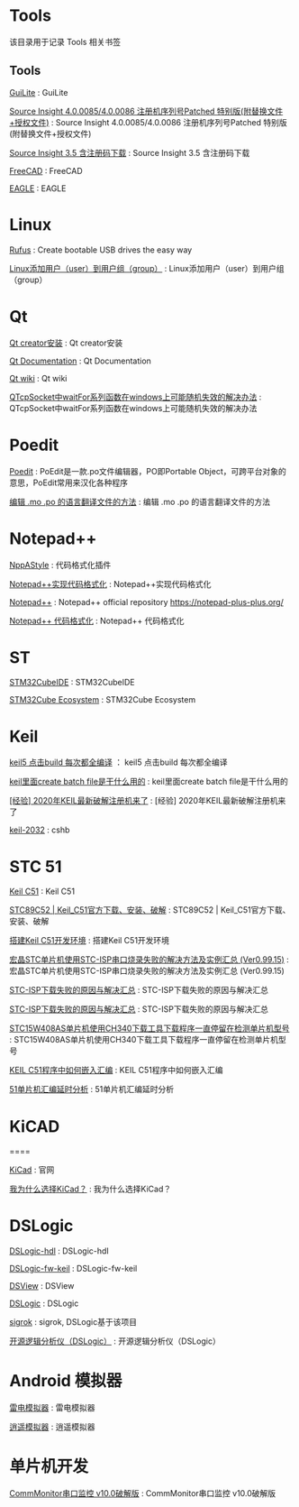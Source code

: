 # Tools
该目录用于记录 Tools 相关书签

## Tools

[GuiLite](https://gitee.com/mirrors/GuiLite) : GuiLite 

[Source Insight 4.0.0085/4.0.0086 注册机序列号Patched 特别版(附替换文件+授权文件)](https://www.jb51.net/softs/548809.html) : Source Insight 4.0.0085/4.0.0086 注册机序列号Patched 特别版(附替换文件+授权文件) 

[Source Insight 3.5 含注册码下载](http://www.121down.com/soft/softview-24033.html) : Source Insight 3.5 含注册码下载 

[FreeCAD](https://www.freecadweb.org/) : FreeCAD 

[EAGLE](https://www.autodesk.com/products/eagle/overview?plc=F360&term=1-YEAR&support=ADVANCED&quantity=1) : EAGLE 


# Linux
[Rufus](http://rufus.ie/) : Create bootable USB drives the easy way 

[Linux添加用户（user）到用户组（group）](https://www.cnblogs.com/linuxde/p/8719487.html) : Linux添加用户（user）到用户组（group）

# Qt
[Qt creator安装](https://blog.csdn.net/qingyunshizi2014/article/details/80618044) : Qt creator安装 

[Qt Documentation](https://doc.qt.io/) : Qt Documentation

[Qt wiki](https://wiki.qt.io/Main) : Qt wiki

[QTcpSocket中waitFor系列函数在windows上可能随机失效的解决办法](https://blog.csdn.net/EightSnow/article/details/90524215) : QTcpSocket中waitFor系列函数在windows上可能随机失效的解决办法

# Poedit

[Poedit](https://baike.baidu.com/item/Poedit/8966731?fr=aladdin) : PoEdit是一款.po文件编辑器，PO即Portable Object，可跨平台对象的意思，PoEdit常用来汉化各种程序

[编辑 .mo .po 的语言翻译文件的方法](https://www.jianshu.com/p/7579bc4dff45) : 编辑 .mo .po 的语言翻译文件的方法 


# Notepad++

[NppAStyle](https://github.com/ywx/NppAStyle/releases) : 代码格式化插件

[Notepad++实现代码格式化](https://blog.csdn.net/iefenghao/article/details/88817683) : Notepad++实现代码格式化 

[Notepad++](https://github.com/notepad-plus-plus/notepad-plus-plus) : Notepad++ official repository https://notepad-plus-plus.org/

[Notepad++ 代码格式化](https://blog.csdn.net/vv1025/article/details/93321269) : Notepad++ 代码格式化 



# ST

[STM32CubeIDE](https://my.st.com/content/my_st_com/zh/products/development-tools/software-development-tools/stm32-software-development-tools/stm32-ides/stm32cubeide.html#) : STM32CubeIDE

[STM32Cube Ecosystem](https://my.st.com/content/my_st_com/zh/stm32cube-ecosystem.html) : STM32Cube Ecosystem 


# Keil

[keil5 点击build 每次都全编译](https://blog.csdn.net/sq2013317/article/details/78264673) ： keil5 点击build 每次都全编译 

[keil里面create batch file是干什么用的](https://zhidao.baidu.com/question/327719318230861445.html) : keil里面create batch file是干什么用的 

[[经验] 2020年KEIL最新破解注册机来了](http://bbs.elecfans.com/jishu_1897394_1_1.html) : [经验] 2020年KEIL最新破解注册机来了 

[keil-2032](https://pan.baidu.com/s/1KAkNV1KyqUOKVozx2YZsSw) : cshb

# STC 51

[Keil C51](http://www.keil.com/fid/kxszevwlgtwj1w1gw3w1a6s31rxysy2wiicqd1/files/eval/c51v960a.exe) : Keil C51 

[STC89C52 | Keil_C51官方下载、安装、破解](http://www.luyixian.cn/news_show_10109.aspx) : STC89C52 | Keil_C51官方下载、安装、破解

[搭建Keil C51开发环境](https://www.cnblogs.com/lulipro/p/10685032.html) : 搭建Keil C51开发环境 

[宏晶STC单片机使用STC-ISP串口烧录失败的解决方法及实例汇总 (Ver0.99.15)](https://blog.csdn.net/opshres169/article/details/51792473?utm_medium=distribute.pc_relevant.none-task-blog-baidujs-2) : 宏晶STC单片机使用STC-ISP串口烧录失败的解决方法及实例汇总 (Ver0.99.15) 

[STC-ISP下载失败的原因与解决汇总](https://blog.csdn.net/dcx1205/article/details/9986011?utm_medium=distribute.pc_relevant.none-task-blog-BlogCommendFromMachineLearnPai2-1.nonecase&depth_1-utm_source=distribute.pc_relevant.none-task-blog-BlogCommendFromMachineLearnPai2-1.nonecase) : STC-ISP下载失败的原因与解决汇总 

[STC-ISP下载失败的原因与解决汇总](https://blog.csdn.net/dcx1205/article/details/9986011?utm_medium=distribute.pc_relevant.none-task-blog-BlogCommendFromMachineLearnPai2-1.nonecase&depth_1-utm_source=distribute.pc_relevant.none-task-blog-BlogCommendFromMachineLearnPai2-1.nonecase) : STC-ISP下载失败的原因与解决汇总 

[STC15W408AS单片机使用CH340下载工具下载程序一直停留在检测单片机型号](https://blog.csdn.net/m0_38012497/article/details/96871293) : STC15W408AS单片机使用CH340下载工具下载程序一直停留在检测单片机型号 

[KEIL C51程序中如何嵌入汇编](https://www.cnblogs.com/shirishiqi/p/5566424.html) : KEIL C51程序中如何嵌入汇编 

[51单片机汇编延时分析](https://blog.csdn.net/xinzhiya001/article/details/55001751) : 51单片机汇编延时分析


# KiCAD
====

[KiCad](https://kicad-pcb.org/download/windows/) : 官网 

[我为什么选择KiCad？](https://www.jianshu.com/p/ce07ec80d170) : 我为什么选择KiCad？ 


# DSLogic

[DSLogic-hdl](https://github.com/DreamSourceLab/DSLogic-hdl) : DSLogic-hdl 

[DSLogic-fw-keil](https://github.com/DreamSourceLab/DSLogic-fw-keil) : DSLogic-fw-keil 

[DSView](https://github.com/DreamSourceLab/DSView/tree/master/DSView) : DSView 

[DSLogic](https://dreamsourcelab.cn/) : DSLogic 

[sigrok](https://github.com/sigrokproject) : sigrok, DSLogic基于该项目

[开源逻辑分析仪（DSLogic）](https://blog.csdn.net/hxkrrzq/article/details/89418968) : 开源逻辑分析仪（DSLogic） 


# Android 模拟器

[雷电模拟器](http://www.ldmnq.com/ldy/baidu.html?bd_vid=8233275465790963057) : 雷电模拟器

[逍遥模拟器](http://www.xyaz.cn/index2.html) : 逍遥模拟器 


# 单片机开发

[CommMonitor串口监控 v10.0破解版](http://www.ddooo.com/softdown/133440.htm) : CommMonitor串口监控 v10.0破解版 



